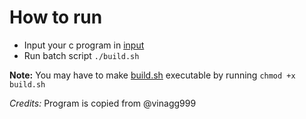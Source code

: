 # How to run

- Input your c program in [input](./input)
- Run batch script `./build.sh`

**Note:** You may have to make [build.sh](./build.sh) executable by running `chmod +x build.sh`

_Credits:_ Program is copied from @vinagg999